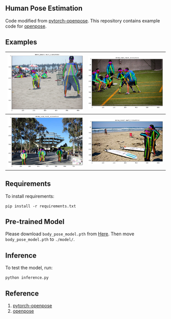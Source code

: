 ## Human Pose Estimation
Code modified from [pytorch-openpose](https://github.com/Hzzone/pytorch-openpose). This repository contains example code for [openpose](https://github.com/CMU-Perceptual-Computing-Lab/openpose).

## Examples
![](demo_imgs/demo_beach,multi_scale=False.png) | ![](demo_imgs/demo_coco,multi_scale=False.png)
--|--
![](demo_imgs/demo_ucsd,multi_scale=False.png) | ![](demo_imgs/demo_coco2,multi_scale=False.png)

## Requirements
To install requirements:
```setup
pip install -r requirements.txt
```

## Pre-trained Model
Please download `body_pose_model.pth` from [Here](https://www.dropbox.com/sh/7xbup2qsn7vvjxo/AABWFksdlgOMXR_r5v3RwKRYa?dl=0). Then move `body_pose_model.pth` to `./model/`.

## Inference
To test the model, run:
```
python inference.py
```

## Reference
1. [pytorch-openpose](https://github.com/Hzzone/pytorch-openpose)
2. [openpose](https://github.com/CMU-Perceptual-Computing-Lab/openpose)


